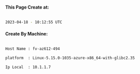 
   
#### This Page Create at:

```bash

2023-04-18 - 10:12:55 UTC

```

#### Create By Machine:

```bash

Host Name : fv-az612-494

platform  : Linux-5.15.0-1035-azure-x86_64-with-glibc2.35

Ip Local  : 10.1.1.7

```

